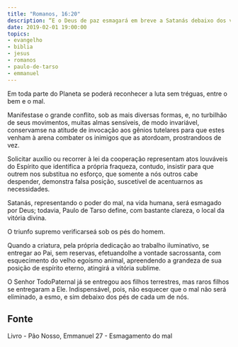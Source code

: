 ```yaml
---
title: "Romanos, 16:20"
description: “E o Deus de paz esmagará em breve a Satanás debaixo dos vossos pés.” - Paulo
date: 2019-02-01 19:00:00
topics: 
- evangelho
- biblia
- jesus
- romanos
- paulo-de-tarso
- emmanuel
---
```


Em toda parte do Planeta se poderá reconhecer a luta sem tréguas, entre o
bem e o mal.

Manifesta­se o grande conflito, sob as mais diversas formas, e, no turbilhão
de seus movimentos, muitas almas sensíveis, de modo invariável, conservam­se na
atitude de invocação aos gênios tutelares para que estes venham à arena combater os
inimigos que as atordoam, prostrando­os de vez.

Solicitar auxílio ou recorrer à lei da cooperação representam atos louváveis
do Espírito que identifica a própria fraqueza, contudo, insistir para que outrem nos
substitua no esforço, que somente a nós outros cabe despender, demonstra falsa
posição, suscetível de acentuar­nos as necessidades.

Satanás, representando o poder do mal, na vida humana, será esmagado por
Deus; todavia, Paulo de Tarso define, com bastante clareza, o local da vitória divina.

O triunfo supremo verificar­se­á sob os pés do homem.

Quando a criatura, pela própria dedicação ao trabalho iluminativo, se
entregar ao Pai, sem reservas, efetuando­lhe a vontade sacrossanta, com
esquecimento do velho egoísmo animal, apreendendo a grandeza de sua posição de
espírito eterno, atingirá a vitória sublime.

O Senhor Todo­Paternal já se entregou aos filhos terrestres, mas raros
filhos se entregaram a Ele. Indispensável, pois, não esquecer que o mal não será
eliminado, a esmo, e sim debaixo dos pés de cada um de nós.



## Fonte
Livro - Pão Nosso, Emmanuel
27 - Esmagamento do mal
